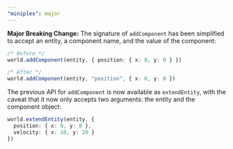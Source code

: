 ```yaml
---
"miniplex": major
---
```


**Major Breaking Change:** The signature of `addComponent` has been simplified to accept an entity, a component name, and the value of the component:

```ts
/* Before */
world.addComponent(entity, { position: { x: 0, y: 0 } })

/* After */
world.addComponent(entity, "position", { x: 0, y: 0 })
```

The previous API for `addComponent` is now available as `extendEntity`, with the caveat that it now only accepts two arguments: the entity and the component object:

```ts
world.extendEntity(entity, {
  position: { x: 0, y: 0 },
  velocity: { x: 10, y: 20 }
})
```
